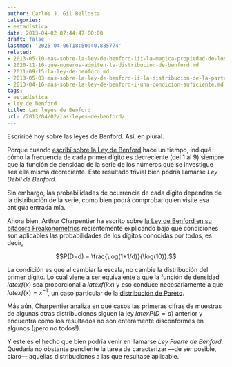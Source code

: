 ```yaml
---
author: Carlos J. Gil Bellosta
categories:
- estadística
date: 2013-04-02 07:44:47+00:00
draft: false
lastmod: '2025-04-06T18:50:40.885774'
related:
- 2013-05-10-mas-sobre-la-ley-de-benford-iii-la-magica-propiedad-de-los-logaritmos-decimales.md
- 2020-11-16-que-numeros-admiten-la-distribucion-de-benford.md
- 2011-09-15-la-ley-de-benford.md
- 2013-05-03-mas-sobre-la-ley-de-benford-ii-la-distribucion-de-la-parte-fraccionaria.md
- 2013-04-16-mas-sobre-la-ley-de-benford-i-una-condicion-suficiente.md
tags:
- estadística
- ley de benford
title: Las leyes de Benford
url: /2013/04/02/las-leyes-de-benford/
---
```


Escriribé hoy sobre las leyes de Benford. Así, en plural.

Porque cuando [escribí sobre la Ley de Benford](https://datanalytics.com/2011/09/15/la-ley-de-benford/) hace un tiempo, indiqué cómo la frecuencia de cada primer dígito es decreciente (del 1 al 9) siempre que la función de densidad de la serie de los números que se investigue sea ella misma decreciente. Este resultado trivial bien podría llamarse _Ley Débil de Benford_.

Sin embargo, las probabilidades de ocurrencia de cada dígito dependen de la distribución de la serie, como bien podrá comprobar quien visite esa antigua entrada mía.

Ahora bien, Arthur Charpentier ha escrito sobre [la Ley de Benford en su bitácora Freakonometrics](http://freakonometrics.hypotheses.org/5214) recientemente explicando bajo qué condiciones son aplicables las probabilidades de los dígitos conocidas por todos, es decir,

$$P(D=d) = \frac{\log(1+1/d)}{\log(10)}.$$

La condición es que al cambiar la escala, no cambie la distribución del primer dígito. Lo cual viene a ser equivalente a que la función de densidad $latex f(x)$ sea proporcional a $latex f(kx)$ y eso conduce necesariamente a que $latex f(x) = x^{-1}$, un caso particular de la [distribución de Pareto](http://es.wikipedia.org/wiki/Distribuci%C3%B3n_de_Pareto).

Más aún, Charpentier analiza en qué casos las primeras cifras de muestras de algunas otras distribuciones siguen la ley $latex P(D=d)$ anterior y encuentra cómo los resultados no son enteramente disconformes en algunos (¡pero no todos!).

Y este es el hecho que bien podría venir en llamarse _Ley Fuerte de Benford_. Quedaría no obstante pendiente la tarea de caracterizar —de ser posible, claro— aquellas distribuciones a las que resultase aplicable.